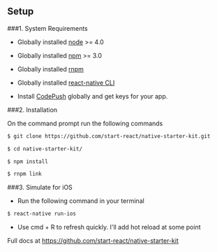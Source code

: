 ## Setup

###1. System Requirements

* Globally installed [node](https://nodejs.org/en/) >= 4.0

* Globally installed [npm](https://www.npmjs.org/) >= 3.0

* Globally installed [rnpm](https://github.com/rnpm/rnpm)

* Globally installed [react-native CLI](https://facebook.github.io/react-native/docs/getting-started.html)

* Install [CodePush](https://microsoft.github.io/code-push/) globally and get keys for your app.



###2. Installation

On the command prompt run the following commands

```sh
$ git clone https://github.com/start-react/native-starter-kit.git

$ cd native-starter-kit/

$ npm install

$ rnpm link
```

###3. Simulate for iOS

*	Run the following command in your terminal

```sh
$ react-native run-ios
```

* Use cmd + R to refresh quickly. I'll add hot reload at some point

Full docs at https://github.com/start-react/native-starter-kit
